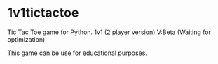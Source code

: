 # 1v1tictactoe

Tic Tac Toe game for Python. 1v1 (2 player version) V:Beta (Waiting for optimization).

This game can be use for educational purposes. 
